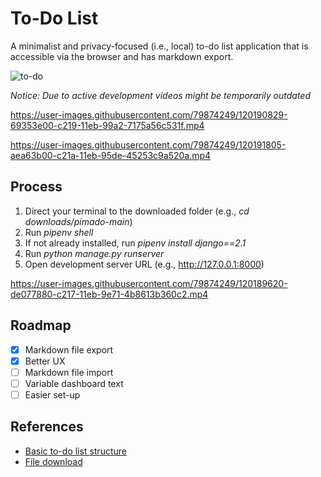 # To-Do List

A minimalist and privacy-focused (i.e., local) to-do list application that is accessible via the browser and has markdown export.

![to-do](https://user-images.githubusercontent.com/79874249/120217293-7150a600-c238-11eb-9ed3-0626bbcdcf3f.jpg)

*Notice: Due to active development videos might be temporarily outdated*

https://user-images.githubusercontent.com/79874249/120190829-69353e00-c219-11eb-99a2-7175a56c531f.mp4

https://user-images.githubusercontent.com/79874249/120191805-aea63b00-c21a-11eb-95de-45253c9a520a.mp4

## Process

1. Direct your terminal to the downloaded folder (e.g., *cd downloads/pimado-main*)
2. Run *pipenv shell*
3. If not already installed, run *pipenv install django==2.1*
4. Run *python manage.py runserver*
5. Open development server URL (e.g., http://127.0.0.1:8000)

https://user-images.githubusercontent.com/79874249/120189620-de077880-c217-11eb-9e71-4b8613b360c2.mp4

## Roadmap

- [x] Markdown file export
- [x] Better UX
- [ ] Markdown file import
- [ ] Variable dashboard text
- [ ] Easier set-up

## References

- [Basic to-do list structure](https://youtu.be/ovql0Ui3n_I)
- [File download](https://linuxhint.com/download-the-file-in-django/)
